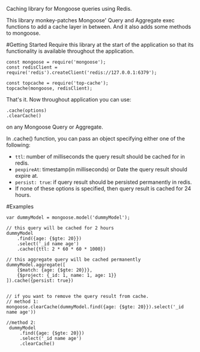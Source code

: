 Caching library for Mongoose queries using Redis.

This library monkey-patches Mongoose' Query and Aggregate exec functions to add a cache layer in between. And it also adds some methods to mongoose.

#Getting Started
Require this library at the start of the application so that its functionality is available throughout the application.
```$xslt
const mongoose = require('mongoose');
const redisClient = require('redis').createClient('redis://127.0.0.1:6379');

const topcache = require('top-cache');
topcache(mongoose, redisClient);
```  

That's it. Now throughout application you can use:
```$xslt
.cache(options)
.clearCache()
``` 
on any Mongoose Query or Aggregate.

In .cache() function, you can pass an object specifying either one of the following:

- `ttl`: number of milliseconds the query result should be cached for in redis.
- `pexpireAt`: timestamp(in milliseconds) or Date the query result should expire at.
- `persist: true`: if query result should be persisted permanently in redis.
- If none of these options is specified, then query result is cached for 24 hours.

#Examples
```$xslt
var dummyModel = mongoose.model('dummyModel');

// this query will be cached for 2 hours
dummyModel
    .find({age: {$gte: 20}})
    .select('_id name age')
    .cache({ttl: 2 * 60 * 60 * 1000})

// this aggregate query will be cached permanently
dummyModel.aggregate([
    {$match: {age: {$gte: 20}}},
    {$project: {_id: 1, name: 1, age: 1}}
]).cache({persist: true})


// if you want to remove the query result from cache.
// method 1:
mongoose.clearCache(dummyModel.find({age: {$gte: 20}}).select('_id name age'))

//method 2:
 dummyModel
     .find({age: {$gte: 20}})
     .select('_id name age')
     .clearCache()

```